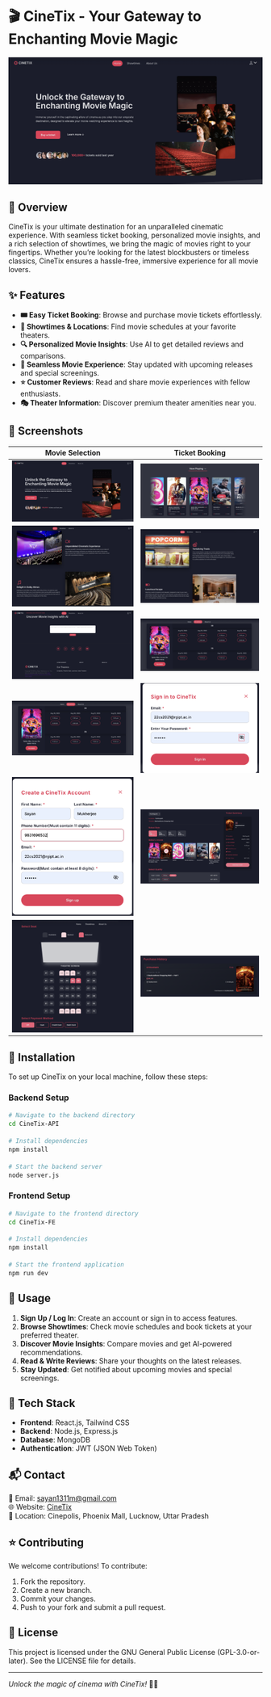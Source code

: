 # 🎬 CineTix - Your Gateway to Enchanting Movie Magic  

![CineTix Banner](assets/1.png)  

## 📌 Overview  
CineTix is your ultimate destination for an unparalleled cinematic experience. With seamless ticket booking, personalized movie insights, and a rich selection of showtimes, we bring the magic of movies right to your fingertips. Whether you’re looking for the latest blockbusters or timeless classics, CineTix ensures a hassle-free, immersive experience for all movie lovers.  

## ✨ Features  

- **🎟️ Easy Ticket Booking**: Browse and purchase movie tickets effortlessly.  
- **📅 Showtimes & Locations**: Find movie schedules at your favorite theaters.  
- **🔍 Personalized Movie Insights**: Use AI to get detailed reviews and comparisons.  
- **🍿 Seamless Movie Experience**: Stay updated with upcoming releases and special screenings.  
- **⭐ Customer Reviews**: Read and share movie experiences with fellow enthusiasts.  
- **🎭 Theater Information**: Discover premium theater amenities near you.  

## 📸 Screenshots  

| Movie Selection | Ticket Booking |  
|----------------|---------------|  
| ![Screenshot 1](assets/1.png) | ![Screenshot 2](assets/2.png) |  
| ![Screenshot 3](assets/3.png) | ![Screenshot 4](assets/4.png) |  
| ![Screenshot 5](assets/5.png) | ![Screenshot 6](assets/7.png) |  
| ![Screenshot 7](assets/7.png) | ![Screenshot 8](assets/8.png) |  
| ![Screenshot 9](assets/9.png) | ![Screenshot 10](assets/10.png) |  
| ![Screenshot 11](assets/11.png) | ![Screenshot 12](assets/12.png) |  

## 🚀 Installation  

To set up CineTix on your local machine, follow these steps:  

### Backend Setup  

```bash
# Navigate to the backend directory
cd CineTix-API  

# Install dependencies
npm install  

# Start the backend server
node server.js  
``` 

### Frontend Setup  

```bash
# Navigate to the frontend directory
cd CineTix-FE  

# Install dependencies
npm install  

# Start the frontend application
npm run dev  
```

## 📖 Usage  

1. **Sign Up / Log In**: Create an account or sign in to access features.  
2. **Browse Showtimes**: Check movie schedules and book tickets at your preferred theater.  
3. **Discover Movie Insights**: Compare movies and get AI-powered recommendations.  
4. **Read & Write Reviews**: Share your thoughts on the latest releases.  
5. **Stay Updated**: Get notified about upcoming movies and special screenings.  


## 🔧 Tech Stack  

- **Frontend**: React.js, Tailwind CSS  
- **Backend**: Node.js, Express.js  
- **Database**: MongoDB  
- **Authentication**: JWT (JSON Web Token)  

## 📬 Contact  

📧 Email: sayan1311m@gmail.com  
🌐 Website: [CineTix](https://cinetix-swart.vercel.app)  
📍 Location: Cinepolis, Phoenix Mall, Lucknow, Uttar Pradesh  

## ⭐ Contributing  

We welcome contributions! To contribute:  

1. Fork the repository.  
2. Create a new branch.  
3. Commit your changes.  
4. Push to your fork and submit a pull request.  

## 📝 License  

This project is licensed under the GNU General Public License (GPL-3.0-or-later). See the LICENSE file for details.  

---  
_Unlock the magic of cinema with CineTix!_ 🎥✨  
